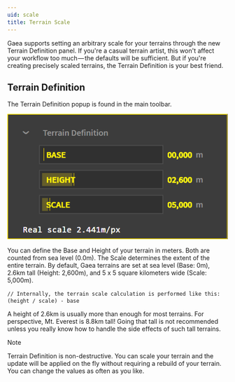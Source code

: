 ```yaml
---
uid: scale
title: Terrain Scale
---
```


Gaea supports setting an arbitrary scale for your terrains through the new Terrain Definition panel. If you're a casual terrain artist, this won't affect your workflow too much — the defaults will be sufficient. But if you're creating precisely scaled terrains, the Terrain Definition is your best friend.

## Terrain Definition

The Terrain Definition popup is found in the main toolbar.

![](/images/ui/Pop-Definition.png)

You can define the Base and Height of your terrain in meters. Both are counted from sea level (0.0m). The Scale determines the extent of the entire terrain. By default, Gaea terrains are set at sea level (Base: 0m), 2.6km tall (Height: 2,600m), and 5 x 5 square kilometers wide (Scale: 5,000m).

```
// Internally, the terrain scale calculation is performed like this:
(height / scale) - base

```

A height of 2.6km is usually more than enough for most terrains. For perspective, Mt. Everest is 8.8km tall! Going that tall is not recommended unless you really know how to handle the side effects of such tall terrains.

> [!NOTE]
> Terrain Definition is non-destructive. You can scale your terrain and the update will be applied on the fly without requiring a rebuild of your terrain. You can change the values as often as you like.